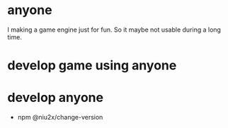 # anyone

I making a game engine just for fun. So it maybe not usable during a long time.

# develop game using anyone

# develop anyone

- npm @niu2x/change-version
